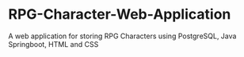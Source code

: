 # RPG-Character-Web-Application
A web application for storing RPG Characters using PostgreSQL, Java Springboot, HTML and CSS
